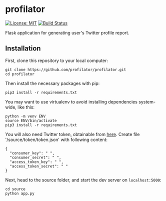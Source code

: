 # profilator
[![License: MIT](https://img.shields.io/badge/License-MIT-yellow.svg)](https://opensource.org/licenses/MIT)
[![Build Status](https://travis-ci.org/profilator/profilator.svg?branch=master)](https://travis-ci.org/profilator/profilator)

Flask application for generating user's Twitter profile report.

## Installation

First, clone this repository to your local computer:
```
git clone https://github.com/profilator/profilator.git
cd profilator
```

Then install the necessary packages with pip:
```
pip3 install -r requirements.txt 
```

You may want to use virtualenv to avoid installing dependencies system-wide, like this:
```
python -m venv ENV
source ENV/bin/activate
pip3 install -r requirements.txt
```

You will also need Twitter token, obtainable from [here](https://developer.twitter.com/app/new). Create file '/source/token/token.json' with following content:
```
{
  "consumer_key": " ",
  "consumer_secret": " ",
  "access_token_key": " ",
  "access_token_secret": " "
}
```

Next, head to the source folder, and start the dev server on ```localhost:5000```:
```
cd source
python app.py
```
